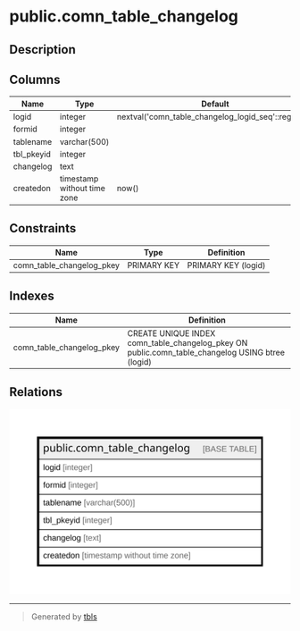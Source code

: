 # public.comn_table_changelog

## Description

## Columns

| Name | Type | Default | Nullable | Children | Parents | Comment |
| ---- | ---- | ------- | -------- | -------- | ------- | ------- |
| logid | integer | nextval('comn_table_changelog_logid_seq'::regclass) | false |  |  |  |
| formid | integer |  | true |  |  |  |
| tablename | varchar(500) |  | true |  |  |  |
| tbl_pkeyid | integer |  | true |  |  |  |
| changelog | text |  | true |  |  |  |
| createdon | timestamp without time zone | now() | true |  |  |  |

## Constraints

| Name | Type | Definition |
| ---- | ---- | ---------- |
| comn_table_changelog_pkey | PRIMARY KEY | PRIMARY KEY (logid) |

## Indexes

| Name | Definition |
| ---- | ---------- |
| comn_table_changelog_pkey | CREATE UNIQUE INDEX comn_table_changelog_pkey ON public.comn_table_changelog USING btree (logid) |

## Relations

![er](public.comn_table_changelog.svg)

---

> Generated by [tbls](https://github.com/k1LoW/tbls)
